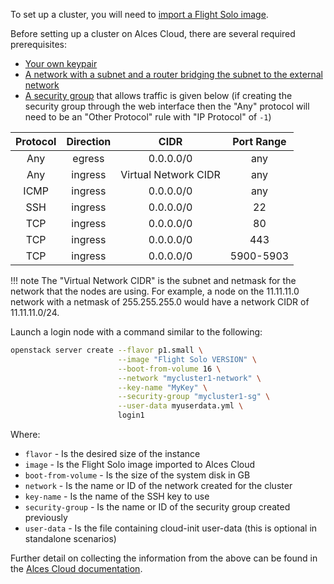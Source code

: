 
To set up a cluster, you will need to [import a Flight Solo image](../get-solo/index.md).

Before setting up a cluster on Alces Cloud, there are several required prerequisites:

- [Your own keypair](https://alces-cloud-docs.alces-flight.com/starter/key/)
- [A network with a subnet and a router bridging the subnet to the external network](https://alces-cloud-docs.alces-flight.com/networking/networks/)
- [A security group](https://alces-cloud-docs.alces-flight.com/networking/secgroups/) that allows traffic is given below (if creating the security group through the web interface then the "Any" protocol will need to be an "Other Protocol" rule with "IP Protocol" of `-1`)

| Protocol   |      Direction      |  CIDR | Port Range |
|:----------:|:-------------:|:------:|:------:|
| Any | egress | 0.0.0.0/0  | any |
| Any | ingress  |   Virtual Network CIDR | any|
| ICMP | ingress |  0.0.0.0/0 | any |
| SSH | ingress |  0.0.0.0/0 | 22 |
| TCP | ingress |  0.0.0.0/0 | 80 |
| TCP | ingress |  0.0.0.0/0 | 443 |
| TCP | ingress |  0.0.0.0/0 | 5900-5903 |

!!! note
    The "Virtual Network CIDR" is the subnet and netmask for the network that the nodes are using. For example, a node on the 11.11.11.0 network with a netmask of 255.255.255.0 would have a network CIDR of 11.11.11.0/24.

Launch a login node with a command similar to the following: 

```bash
openstack server create --flavor p1.small \
                        --image "Flight Solo VERSION" \
                        --boot-from-volume 16 \
                        --network "mycluster1-network" \
                        --key-name "MyKey" \
                        --security-group "mycluster1-sg" \
                        --user-data myuserdata.yml \
                        login1
```

Where:

- `flavor` - Is the desired size of the instance
- `image` - Is the Flight Solo image imported to Alces Cloud
- `boot-from-volume` - Is the size of the system disk in GB
- `network` - Is the name or ID of the network created for the cluster
- `key-name` - Is the name of the SSH key to use
- `security-group` - Is the name or ID of the security group created previously
- `user-data` - Is the file containing cloud-init user-data (this is optional in standalone scenarios)

Further detail on collecting the information from the above can be found in the [Alces Cloud documentation](https://alces-cloud-docs.alces-flight.com/starter/instance/).

